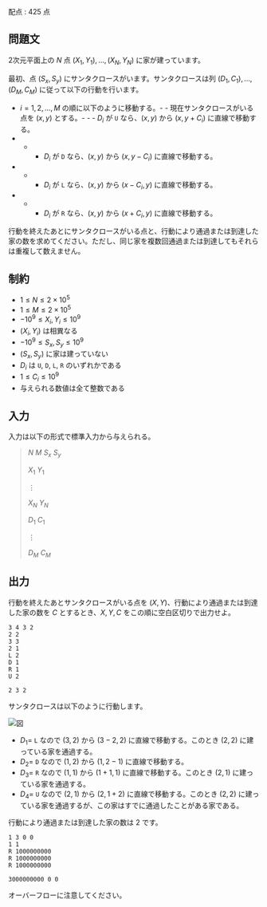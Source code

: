配点 : $425$ 点

## 問題文

2次元平面上の $N$ 点 $(X_1,Y_1),\ldots,(X_N,Y_N)$ に家が建っています。

最初、点 $(S_x,S_y)$ にサンタクロースがいます。サンタクロースは列 $(D_1,C_1),\ldots,(D_M,C_M)$ に従って以下の行動を行います。

- $i=1,2,\ldots,M$ の順に以下のように移動する。-   - 現在サンタクロースがいる点を $(x,y)$ とする。-   -   - $D_i$ が `U` なら、$(x,y)$ から $(x,y+C_i)$ に直線で移動する。
-   -   - $D_i$ が `D` なら、$(x,y)$ から $(x,y-C_i)$ に直線で移動する。
-   -   - $D_i$ が `L` なら、$(x,y)$ から $(x-C_i,y)$ に直線で移動する。
-   -   - $D_i$ が `R` なら、$(x,y)$ から $(x+C_i,y)$ に直線で移動する。

行動を終えたあとにサンタクロースがいる点と、行動により通過または到達した家の数を求めてください。ただし、同じ家を複数回通過または到達してもそれらは重複して数えません。

## 制約

- $1 \leq N \leq 2\times 10^5$
- $1 \leq M \leq 2\times 10^5$
- $-10^9 \leq X_i,Y_i \leq 10^9$
- $(X_i,Y_i)$ は相異なる
- $-10^9 \leq S_x,S_y \leq 10^9$
- $(S_x,S_y)$ に家は建っていない
- $D_i$ は `U`, `D`, `L`, `R` のいずれかである
- $1 \leq C_i \leq 10^9$
- 与えられる数値は全て整数である

## 入力

入力は以下の形式で標準入力から与えられる。

> $N$ $M$ $S_x$ $S_y$
> 
> $X_1$ $Y_1$
> 
> $\vdots$
> 
> $X_N$ $Y_N$
> 
> $D_1$ $C_1$
> 
> $\vdots$
> 
> $D_M$ $C_M$

## 出力

行動を終えたあとサンタクロースがいる点を $(X,Y)$、行動により通過または到達した家の数を $C$ とするとき、$X,Y,C$ をこの順に空白区切りで出力せよ。

```input1
3 4 3 2
2 2
3 3
2 1
L 2
D 1
R 1
U 2
```

```output1
2 3 2
```

サンタクロースは以下のように行動します。

![図](https://img.atcoder.jp/abc385/f3d0f313d3b20c135af60ca6eb04900d.png)

- $D_1=$ `L` なので $(3,2)$ から $(3-2,2)$ に直線で移動する。このとき $(2,2)$ に建っている家を通過する。
- $D_2=$ `D` なので $(1,2)$ から $(1,2-1)$ に直線で移動する。
- $D_3=$ `R` なので $(1,1)$ から $(1+1,1)$ に直線で移動する。このとき $(2,1)$ に建っている家を通過する。
- $D_4=$ `U` なので $(2,1)$ から $(2,1+2)$ に直線で移動する。このとき $(2,2)$ に建っている家を通過するが、この家はすでに通過したことがある家である。

行動により通過または到達した家の数は $2$ です。

```input2
1 3 0 0
1 1
R 1000000000
R 1000000000
R 1000000000
```

```output2
3000000000 0 0
```

オーバーフローに注意してください。